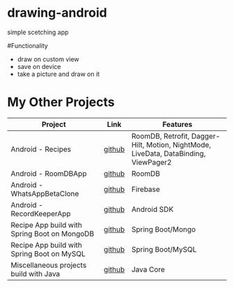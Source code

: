 # drawing-android
simple scetching app 

#Functionality
- draw on custom view
- save on device 
- take a picture and draw on it 


# My Other Projects

| Project | Link | Features |
|------|-------|-------|
| Android - Recipes | [github](https://github.com/igorek1955/recipes-app) | RoomDB, Retrofit, Dagger-Hilt, Motion, NightMode, LiveData, DataBinding, ViewPager2 |
| Android - RoomDBApp  | [github](https://github.com/igorek1955/roomdbapp) | RoomDB |
| Android - WhatsAppBetaClone  | [github](https://github.com/igorek1955/whatsapp-beta-android) | Firebase |
| Android - RecordKeeperApp  | [github](https://github.com/igorek1955/record-keeper-android) | Android SDK |
| Recipe App build with Spring Boot on MongoDB | [github](https://github.com/igorek1955/recipeapp-spring-mongoDB) | Spring Boot/Mongo |
| Recipe App build with Spring Boot on MySQL |[github](https://github.com/igorek1955/recipeapp-spring-mysql) | Spring Boot/MySQL |
| Miscellaneous projects build with Java  | [github](https://github.com/igorek1955/little-projects) | Java Core |
